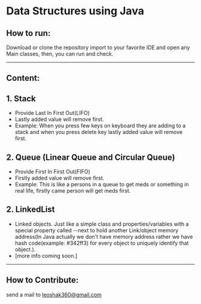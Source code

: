 # Data Structures using Java

## How to run:

Download or clone the repository import to your favorite IDE and open any Main classes, then, you can run and check.

<hr>

## Content:

## 1. Stack

- Provide Last In First Out(LIFO)
- Lastly added value will remove first.
- Example: When you press few keys on keyboard they are adding to a stack and when you press delete key lastly added value will remove first.

## 2. Queue (Linear Queue and Circular Queue)

- Provide First In First Out(FIFO)
- Firstly added value will remove first.
- Example: This is like a persons in a queue to get meds or something in real life, firstly came person will get meds first.

## 2. LinkedList

- Linked objects. Just like a simple class and properties/variables with a special property called --next to hold another Link/object memory address(In Java actually we don't have memory address rather we have hash code(example: #342ff3) for every object to uniquely identify that object.).
- [more info coming soon.]

<hr>

## How to Contribute:

send a mail to leoshak360@gmail.com